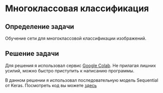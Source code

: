 # Многоклассовая классификация

## Определение задачи
Обучение сети для многоклассовой классификации изображений.

## Решение задачи
Для решения я использовал сервис [Google Colab](https://colab.research.google.com/). Не прилагая лишних усилий, можно быстро приступить к написанию программы.

В данном решении я использовал последовательную модель Sequential от Keras. Посмотреть код вы можете [здесь](https://colab.research.google.com/drive/1SVKNbKUK06E268QD8jTbpbZQDmQIqvSl#scrollTo=qAEA0DzgDQO3)
